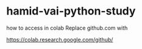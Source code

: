 # hamid-vai-python-study

how to access in colab
Replace github.com with

https://colab.research.google.com/github/
